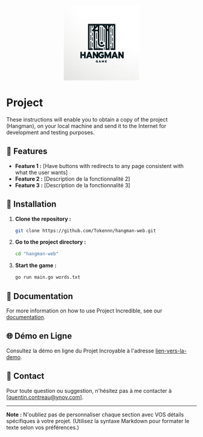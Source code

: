 <p align="center">
  <img src="/static/okay.jpg"  width="200">
</p>

# Project

These instructions will enable you to obtain a copy of the project (Hangman), on your local machine and send it to the Internet for development and testing purposes.

## 🌟 Features

- **Feature 1 :** [Have buttons with redirects to any page consistent with what the user wants]
- **Feature 2 :** [Description de la fonctionnalité 2]
- **Feature 3 :** [Description de la fonctionnalité 3]

## 🚀 Installation

1. **Clone the repository :**
    ```bash
    git clone https://github.com/Tokennn/hangman-web.git
    ```

2. **Go to the project directory :**
    ```bash
    cd "hangman-web"
    ```

3. **Start the game :**
    ```bash
    go run main.go words.txt
    ```

## 📖 Documentation

For more information on how to use Project Incredible, see our [documentation](lien-vers-la-doc).

## 🌐 Démo en Ligne

Consultez la démo en ligne du Projet Incroyable à l'adresse [lien-vers-la-demo](lien-vers-la-demo).


## 📧 Contact

Pour toute question ou suggestion, n'hésitez pas à me contacter à [quentin.contreau@ynov.com].

---

**Note :** N'oubliez pas de personnaliser chaque section avec VOS détails spécifiques à votre projet. (Utilisez la syntaxe Markdown pour formater le texte selon vos préférences.)
